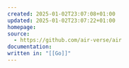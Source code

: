 ```yaml
---
created: 2025-01-02T23:07:08+01:00
updated: 2025-01-02T23:07:22+01:00
homepage: 
source:
  - https://github.com/air-verse/air
documentation: 
written in: "[[Go]]"
---
```

